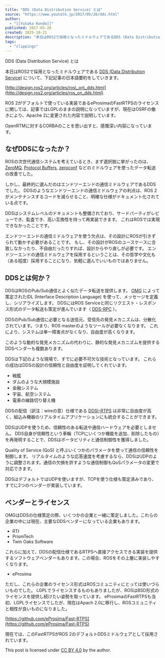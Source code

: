 ```yaml
---
title: "DDS (Data Distribution Service) とは"
source: "https://www.youtalk.jp/2017/05/28/dds.html"
author:
  - "[[Yutaka Kondo]]"
published: 2017-05-28
created: 2025-10-21
description: "本日はROS2で採用となったミドルウェアであるDDS (Data Distribution Service)について、下記記事の日本語要約をしていきます。"
tags:
  - "clippings"
---
```

DDS (Data Distribution Service) とは

本日はROS2で採用となったミドルウェアである [DDS (Data Distribution Service)](http://portals.omg.org/dds/) について、下記記事の日本語要約をしていきます。

[http://design.ros2.org/articles/ros\_on\_dds.html](http://design.ros2.org/articles/ros_on_dds.html)

ROS 2がデフォルトで使っている実装であるeProsimaのFastRTPSのライセンスに関しては、記事ではLGPLのままの説明になっていますが、現在はOSRFの働きにより、Apache 2に変更された内容で説明しています。

OpenRTMに対するCORBAのことを思い出すと、感慨深い内容になっています。

## なぜDDSになったか？

ROSの次世代通信システムを考えているとき、まず選択肢に挙がったのは、 [ZeroMQ](http://zeromq.org/), [Protocol Buffers](https://developers.google.com/protocol-buffers/), [zeroconf](http://zeroconf.org/) などのミドルウェアを使ったデータ転送の改善でした。

しかし、最終的に選んだのはエンドツーエンドの通信ミドルウェアであるDDSでした。 DDSのようなエンドツーエンドの通信ミドルウェアの利点は、ROS 2がメンテナンスするコードを減らせること、明確な仕様がドキュメント化されている点です。

DDSはシステムレベルのドキュメントも整備されており、サードパーティがレビューでき、監査でき、高い互換性を持って再実装できます。 これはROSでは実現できなかったことです。

エンドツーエンドの通信ミドルウェアを使う欠点は、その設計にROSが引きずられて動かす必要があることです。 もし、その設計がROSのユースケースに合致しなかったり、不自由だったりすれば、設計からやり直しが必要です。 エンドツーエンドの通信ミドルウェアを採用するということは、その哲学や文化も（ある程度）採用することになり、気軽に選んでいいものではありません。

## DDSとは何か？

DDSはROSのPub/Sub通信とよく似たデータ転送を提供します。 [OMG](http://www.omg.org/) によって策定されたIDL (Interface Description Language) を使って、メッセージを定義し、シリアライズします。 DDSにはROS Serviceと同じリクエスト・レスポンス形式のデータ転送も策定が進んでいます（ [DDS-RPC](http://www.omg.org/spec/DDS-RPC/) ）。

DDSのPub/Sub通信に必要となる送信元、受信先の発見メカニズムは、分散化されています。つまり、ROS masterのようなツールが必要なくなります。 これにより、システムは単一障害点がなくなり、自由度が高くなります。

このような動的な発見メカニズムの代わりに、静的な発見メカニズムを提供するDDSベンダーも複数あります。

DDSは下記のような現場で、すでに必要不可欠な技術となっています。 これらの成功はDDSの設計の信頼性と自由度を証明してくれています。

- 戦艦
- ダムのような大規模施設
- 金融システム
- 宇宙、航空システム
- 電車の線路切り替え機

DDSの配信（訳注：wireの意）仕様である [DDSI-RTPS](http://www.omg.org/spec/DDSI-RTPS/) は非常に自由度が高く、組込み機器のリアルタイムアプリケーションにも統合することができます。

DDSはUDPを使うため、信頼性のある転送や通信ハードウェアを必要としません。 DDS自身が信頼性という車輪（TCPにいくつか機能を追加、削除したもの）を再発明することで、DDSはポータビリティと通信制御性を獲得しました。

Quality of Service (QoS) と呼ぶいくつかのパラメータを使って通信の信頼性を制御します。 リアルタイムのような応答速度を考慮するなら、DDSはUDPのように調整されます。通信の欠損を許すような通信制御もQoSパラメータの変更で対応できます。

DDSはデフォルトではUDPを使いますが、TCPを使う仕様も策定済みであり、すでに2つのベンダーが実装しています。

## ベンダーとライセンス

OMGはDDSの仕様策定の際、いくつかの企業と一緒に策定しました。これらの企業の中には現在、主要なDDSベンダーになっている企業もあります。

- RTI
- PrismTech
- Twin Oaks Software

これらに加えて、DDSの配信仕様であるRTPSへ直接アクセスできる実装を提供するソフトウェアベンダーもあります。この場合、ROSをその上層に実装しやすくなります。

- eProsima

ただし、これらの企業のライセンス形式はROSコミュニティにとっては使いづらいものでした。 LGPLでライセンスするものもありましたが、ROSはBSD形式のライセンスを提供し続けたい姿勢を取っています。 eProsimaのFastRTPSも当初、LGPLライセンスでしたが、現在はApach 2.0に移行し、ROSコミュニティと相性が良いものになりました。

[https://github.com/eProsima/Fast-RTPS](https://github.com/eProsima/Fast-RTPS)

現在では、このFastRTPSがROS 2のデフォルトDDSミドルウェアとして採用されています。

This post is licensed under [CC BY 4.0](https://creativecommons.org/licenses/by/4.0/) by the author.